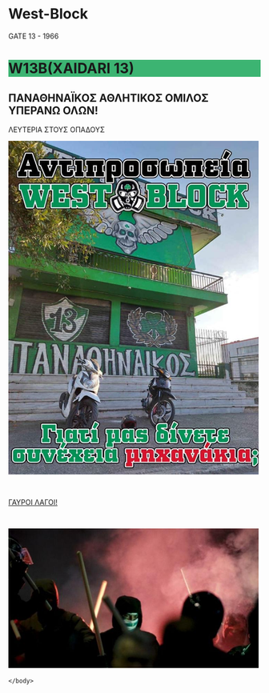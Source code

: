 # West-Block
GATE 13 - 1966 
<!DOCTYPE html>
<html>
<body>
<h1 style="background-color:hsl(147, 50%, 47%);"> W13B(XAIDARI 13) </h1>
<h2>ΠΑΝΑΘΗΝΑΪΚΟΣ ΑΘΛΗΤΙΚΟΣ ΟΜΙΛΟΣ ΥΠΕΡΑΝΩ ΟΛΩΝ!</h2>
<P>ΛΕΥΤΕΡΙΑ ΣΤΟΥΣ ΟΠΑΔΟΥΣ  </P>
<title>WEST 13 BLOCK </title>
<img src="images/butterfly.jpg" alt="Butterfly" width="500px">
<pre> </pre>
<a href="https://www.youtube.com/watch?v=bw3-_6_hDmg">ΓΑΥΡΟΙ ΛΑΓΟΙ! </a>
<pre> </pre>
<img src="images/opadoi.jpg" alt="opadoi" width="500px">


    </body>
</html>
